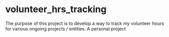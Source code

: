 # volunteer_hrs_tracking

The purpose of this project is to develop a way to track my volunteer hours for various ongoing projects / entities. A personal project